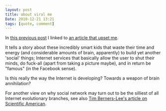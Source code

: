 ```yaml
---
layout: post
title: about viral me
Date: 2010-12-21 13:21
tags: [quote, comment]
---
```

 

In [this previous post](http://aadm.github.com/2010-12-21-dailybooth.html) I linked to [an article that upset me](http://www.gq.com/news-politics/big-issues/201012/viral-me-silicon-valley-social-networking-devin-friedman).

It tells a story about these incredibly smart kids that waste their time and
energy (and considerable amounts of brain, apparently) to build yet another
'social' things; Internet services that basically allow the user to shut their
minds, do fuck-all (apart from taking a picture maybe), and in return be
"famous" (in the Facebook sense).

Is this really the way the Internet is developing? Towards a weapon of brain
annihilation?

For another view on why social network may turn out to be the silliest of all
Internet evolutionary branches, see also [Tim Berners-Lee's article on Scientific American](http://www.scientificamerican.com/article.cfm?id=long-live-the-web).
